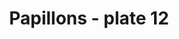 ---
title: Papillons - plate 12
artist: EA Séguy
collect: Papillons
link: https://www.etsy.com/listing/398433329/papillons-by-a-e-seguy-plate-12-nature?utm_source=thedoveandtheseagull&utm_medium=api&utm_campaign=api
section_id: 19013728
price: 6.95
tags: ["Poster", "Poster print", "Giclee print", "Wall art", "Vintage", "Watercolour", "Nature", "Botanical art", "Wildlife", "Nature print", "Butterfly print", "Butterfly art", "Butterfly poster"]
image_75x75_url_0: https://img0.etsystatic.com/131/0/12853550/il_75x75.985273900_8brd.jpg
image_570xN_url_0: https://img0.etsystatic.com/131/0/12853550/il_570xN.985273900_8brd.jpg
image_fullxfull_url_0: https://img0.etsystatic.com/131/0/12853550/il_fullxfull.985273900_8brd.jpg
image_75x75_url_1: https://img0.etsystatic.com/133/0/12853550/il_75x75.985273984_p630.jpg
image_570xN_url_1: https://img0.etsystatic.com/133/0/12853550/il_570xN.985273984_p630.jpg
image_fullxfull_url_1: https://img0.etsystatic.com/133/0/12853550/il_fullxfull.985273984_p630.jpg
---